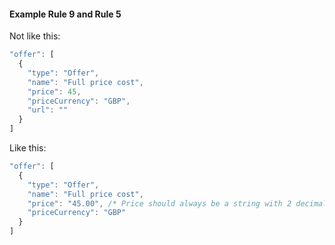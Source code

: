 #### Example Rule 9 and Rule 5

Not like this:

```javascript
"offer": [
  {
    "type": "Offer",
    "name": "Full price cost",
    "price": 45,
    "priceCurrency": "GBP",
    "url": ""
  }
]
```

Like this:

```javascript
"offer": [
  {
    "type": "Offer",
    "name": "Full price cost",
    "price": "45.00", /* Price should always be a string with 2 decimal places */
    "priceCurrency": "GBP"
  }
]
```
